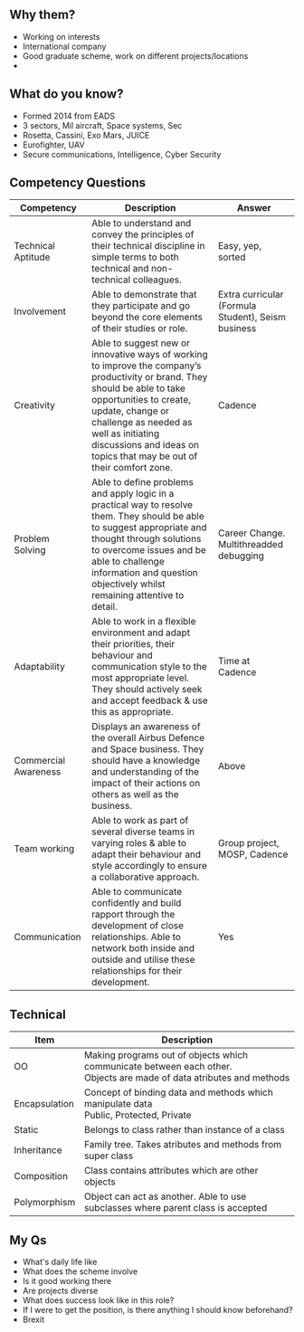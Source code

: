 ## Why them?
 - Working on interests
 - International company
 - Good graduate scheme, work on different projects/locations
 -

## What do you know?
 - Formed 2014 from EADS
 - 3 sectors, Mil aircraft, Space systems, Sec
 - Rosetta, Cassini, Exo Mars, JUICE
 - Eurofighter, UAV
 - Secure communications, Intelligence, Cyber Security

## Competency Questions
|Competency|Description|Answer|
|---|---|---|
|Technical Aptitude|Able to understand and convey the principles of their technical discipline in simple terms to both technical and non-technical colleagues.|Easy, yep, sorted|
|Involvement|Able to demonstrate that they participate and go beyond the core elements of their studies or role.|Extra curricular (Formula Student), Seism business|
|Creativity|Able to suggest new or innovative ways of working to improve the company’s productivity or brand. They should be able to take opportunities to create, update, change or challenge as needed as well as initiating discussions and ideas on topics that may be out of their comfort zone.|Cadence|
|Problem Solving|Able to define problems and apply logic in a practical way to resolve them. They should be able to suggest appropriate and thought through solutions to overcome issues and be able to challenge information and question objectively whilst remaining attentive to detail.|Career Change. Multithreadded debugging|
|Adaptability|Able to work in a flexible environment and adapt their priorities, their behaviour and communication style to the most appropriate level. They should actively seek and accept feedback & use this as appropriate.|Time at Cadence|
|Commercial Awareness|Displays an awareness of the overall Airbus Defence and Space business. They should have a knowledge and understanding of the impact of their actions on others as well as the business.|Above|
|Team working|Able to work as part of several diverse teams in varying roles & able to adapt their behaviour and style accordingly to ensure a collaborative approach.|Group project, MOSP, Cadence|
|Communication|Able to communicate confidently and build rapport through the development of close relationships. Able to network both inside and outside and utilise these relationships for their development.|Yes|

## Technical
|Item|Description|
|---|---|
|OO|Making programs out of objects which communicate between each other.<br>   Objects are made of data atributes and methods|
|Encapsulation|Concept of binding data and methods which manipulate data<br>Public, Protected, Private|
|Static|Belongs to class rather than instance of a class|
|Inheritance|Family tree. Takes atributes and methods from super class|
|Composition|Class contains attributes which are other objects|
|Polymorphism|Object can act as another. Able to use subclasses where parent class is accepted|

## My Qs
 - What's daily life like
 - What does the scheme involve
 - Is it good working there
 - Are projects diverse
 - What does success look like in this role?
 - If I were to get the position, is there anything I should know beforehand?
 - Brexit
